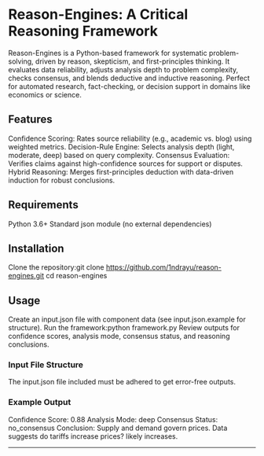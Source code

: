 # Reason-Engines: A Critical Reasoning Framework
Reason-Engines is a Python-based framework for systematic problem-solving, driven by reason, skepticism, and first-principles thinking. It evaluates data reliability, adjusts analysis depth to problem complexity, checks consensus, and blends deductive and inductive reasoning. Perfect for automated research, fact-checking, or decision support in domains like economics or science.

## Features
Confidence Scoring: Rates source reliability (e.g., academic vs. blog) using weighted metrics.
Decision-Rule Engine: Selects analysis depth (light, moderate, deep) based on query complexity.
Consensus Evaluation: Verifies claims against high-confidence sources for support or disputes.
Hybrid Reasoning: Merges first-principles deduction with data-driven induction for robust conclusions.

## Requirements
Python 3.6+
Standard json module (no external dependencies)

## Installation
Clone the repository:git clone https://github.com/1ndrayu/reason-engines.git
cd reason-engines

## Usage
Create an input.json file with component data (see input.json.example for structure).
Run the framework:python framework.py
Review outputs for confidence scores, analysis mode, consensus status, and reasoning conclusions.

### Input File Structure
The input.json file included must be adhered to get error-free outputs.

### Example Output
Confidence Score: 0.88
Analysis Mode: deep
Consensus Status: no_consensus
Conclusion: Supply and demand govern prices. Data suggests do tariffs increase prices? likely increases.

---
